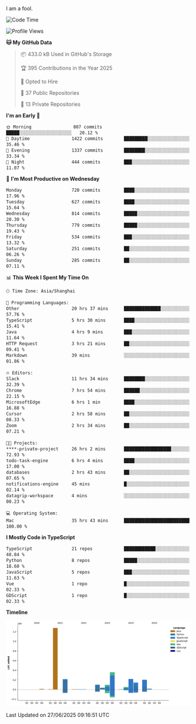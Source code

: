 I am a fool.

<!--START_SECTION:waka-->
![Code Time](http://img.shields.io/badge/Code%20Time-3%2C227%20hrs%2039%20mins-blue)

![Profile Views](http://img.shields.io/badge/Profile%20Views-0-blue)

**🐱 My GitHub Data** 

> 📦 433.0 kB Used in GitHub's Storage 
 > 
> 🏆 395 Contributions in the Year 2025
 > 
> 💼 Opted to Hire
 > 
> 📜 37 Public Repositories 
 > 
> 🔑 13 Private Repositories 
 > 
**I'm an Early 🐤** 

```text
🌞 Morning                807 commits         █████░░░░░░░░░░░░░░░░░░░░   20.12 % 
🌆 Daytime                1422 commits        █████████░░░░░░░░░░░░░░░░   35.46 % 
🌃 Evening                1337 commits        ████████░░░░░░░░░░░░░░░░░   33.34 % 
🌙 Night                  444 commits         ███░░░░░░░░░░░░░░░░░░░░░░   11.07 % 
```
📅 **I'm Most Productive on Wednesday** 

```text
Monday                   720 commits         ████░░░░░░░░░░░░░░░░░░░░░   17.96 % 
Tuesday                  627 commits         ████░░░░░░░░░░░░░░░░░░░░░   15.64 % 
Wednesday                814 commits         █████░░░░░░░░░░░░░░░░░░░░   20.30 % 
Thursday                 779 commits         █████░░░░░░░░░░░░░░░░░░░░   19.43 % 
Friday                   534 commits         ███░░░░░░░░░░░░░░░░░░░░░░   13.32 % 
Saturday                 251 commits         ██░░░░░░░░░░░░░░░░░░░░░░░   06.26 % 
Sunday                   285 commits         ██░░░░░░░░░░░░░░░░░░░░░░░   07.11 % 
```


📊 **This Week I Spent My Time On** 

```text
🕑︎ Time Zone: Asia/Shanghai

💬 Programming Languages: 
Other                    20 hrs 37 mins      ██████████████░░░░░░░░░░░   57.76 % 
TypeScript               5 hrs 30 mins       ████░░░░░░░░░░░░░░░░░░░░░   15.41 % 
Java                     4 hrs 9 mins        ███░░░░░░░░░░░░░░░░░░░░░░   11.64 % 
HTTP Request             3 hrs 21 mins       ██░░░░░░░░░░░░░░░░░░░░░░░   09.41 % 
Markdown                 39 mins             ░░░░░░░░░░░░░░░░░░░░░░░░░   01.86 % 

🔥 Editors: 
Slack                    11 hrs 34 mins      ████████░░░░░░░░░░░░░░░░░   32.39 % 
Chrome                   7 hrs 54 mins       ██████░░░░░░░░░░░░░░░░░░░   22.15 % 
MicrosoftEdge            6 hrs 1 min         ████░░░░░░░░░░░░░░░░░░░░░   16.88 % 
Cursor                   2 hrs 58 mins       ██░░░░░░░░░░░░░░░░░░░░░░░   08.33 % 
Zoom                     2 hrs 34 mins       ██░░░░░░░░░░░░░░░░░░░░░░░   07.21 % 

🐱‍💻 Projects: 
****-private-project     26 hrs 2 mins       ██████████████████░░░░░░░   72.93 % 
todo-task-engine         6 hrs 4 mins        ████░░░░░░░░░░░░░░░░░░░░░   17.00 % 
databases                2 hrs 43 mins       ██░░░░░░░░░░░░░░░░░░░░░░░   07.65 % 
notifications-engine     45 mins             █░░░░░░░░░░░░░░░░░░░░░░░░   02.14 % 
datagrip-workspace       4 mins              ░░░░░░░░░░░░░░░░░░░░░░░░░   00.23 % 

💻 Operating System: 
Mac                      35 hrs 43 mins      █████████████████████████   100.00 % 
```

**I Mostly Code in TypeScript** 

```text
TypeScript               21 repos            ████████████░░░░░░░░░░░░░   48.84 % 
Python                   8 repos             █████░░░░░░░░░░░░░░░░░░░░   18.60 % 
JavaScript               5 repos             ███░░░░░░░░░░░░░░░░░░░░░░   11.63 % 
Vue                      1 repo              █░░░░░░░░░░░░░░░░░░░░░░░░   02.33 % 
GDScript                 1 repo              █░░░░░░░░░░░░░░░░░░░░░░░░   02.33 % 
```



**Timeline**

![Lines of Code chart](https://raw.githubusercontent.com/VeejaLiu/VeejaLiu/master/assets/bar_graph.png)


 Last Updated on 27/06/2025 09:16:51 UTC
<!--END_SECTION:waka-->
